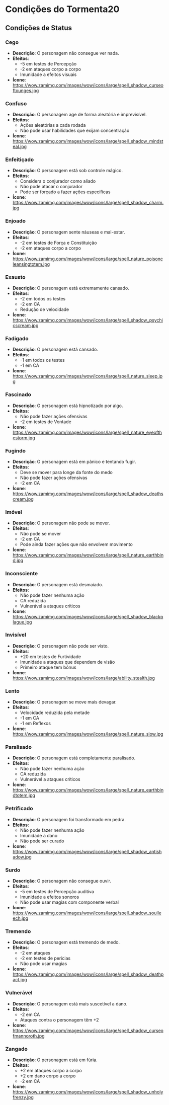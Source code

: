 # Condições do Tormenta20

## Condições de Status

### Cego
- **Descrição**: O personagem não consegue ver nada.
- **Efeitos**: 
  - -5 em testes de Percepção
  - -2 em ataques corpo a corpo
  - Imunidade a efeitos visuais
- **Ícone**: https://wow.zamimg.com/images/wow/icons/large/spell_shadow_curseoftounges.jpg

### Confuso
- **Descrição**: O personagem age de forma aleatória e imprevisível.
- **Efeitos**: 
  - Ações aleatórias a cada rodada
  - Não pode usar habilidades que exijam concentração
- **Ícone**: https://wow.zamimg.com/images/wow/icons/large/spell_shadow_mindsteal.jpg

### Enfeitiçado
- **Descrição**: O personagem está sob controle mágico.
- **Efeitos**: 
  - Considera o conjurador como aliado
  - Não pode atacar o conjurador
  - Pode ser forçado a fazer ações específicas
- **Ícone**: https://wow.zamimg.com/images/wow/icons/large/spell_shadow_charm.jpg

### Enjoado
- **Descrição**: O personagem sente náuseas e mal-estar.
- **Efeitos**: 
  - -2 em testes de Força e Constituição
  - -2 em ataques corpo a corpo
- **Ícone**: https://wow.zamimg.com/images/wow/icons/large/spell_nature_poisoncleansingtotem.jpg

### Exausto
- **Descrição**: O personagem está extremamente cansado.
- **Efeitos**: 
  - -2 em todos os testes
  - -2 em CA
  - Redução de velocidade
- **Ícone**: https://wow.zamimg.com/images/wow/icons/large/spell_shadow_psychicscream.jpg

### Fadigado
- **Descrição**: O personagem está cansado.
- **Efeitos**: 
  - -1 em todos os testes
  - -1 em CA
- **Ícone**: https://wow.zamimg.com/images/wow/icons/large/spell_nature_sleep.jpg

### Fascinado
- **Descrição**: O personagem está hipnotizado por algo.
- **Efeitos**: 
  - Não pode fazer ações ofensivas
  - -2 em testes de Vontade
- **Ícone**: https://wow.zamimg.com/images/wow/icons/large/spell_nature_eyeofthestorm.jpg

### Fugindo
- **Descrição**: O personagem está em pânico e tentando fugir.
- **Efeitos**: 
  - Deve se mover para longe da fonte do medo
  - Não pode fazer ações ofensivas
  - -2 em CA
- **Ícone**: https://wow.zamimg.com/images/wow/icons/large/spell_shadow_deathscream.jpg

### Imóvel
- **Descrição**: O personagem não pode se mover.
- **Efeitos**: 
  - Não pode se mover
  - -2 em CA
  - Pode ainda fazer ações que não envolvem movimento
- **Ícone**: https://wow.zamimg.com/images/wow/icons/large/spell_nature_earthbind.jpg

### Inconsciente
- **Descrição**: O personagem está desmaiado.
- **Efeitos**: 
  - Não pode fazer nenhuma ação
  - CA reduzida
  - Vulnerável a ataques críticos
- **Ícone**: https://wow.zamimg.com/images/wow/icons/large/spell_shadow_blackplague.jpg

### Invisível
- **Descrição**: O personagem não pode ser visto.
- **Efeitos**: 
  - +20 em testes de Furtividade
  - Imunidade a ataques que dependem de visão
  - Primeiro ataque tem bônus
- **Ícone**: https://wow.zamimg.com/images/wow/icons/large/ability_stealth.jpg

### Lento
- **Descrição**: O personagem se move mais devagar.
- **Efeitos**: 
  - Velocidade reduzida pela metade
  - -1 em CA
  - -1 em Reflexos
- **Ícone**: https://wow.zamimg.com/images/wow/icons/large/spell_nature_slow.jpg

### Paralisado
- **Descrição**: O personagem está completamente paralisado.
- **Efeitos**: 
  - Não pode fazer nenhuma ação
  - CA reduzida
  - Vulnerável a ataques críticos
- **Ícone**: https://wow.zamimg.com/images/wow/icons/large/spell_nature_earthbindtotem.jpg

### Petrificado
- **Descrição**: O personagem foi transformado em pedra.
- **Efeitos**: 
  - Não pode fazer nenhuma ação
  - Imunidade a dano
  - Não pode ser curado
- **Ícone**: https://wow.zamimg.com/images/wow/icons/large/spell_shadow_antishadow.jpg

### Surdo
- **Descrição**: O personagem não consegue ouvir.
- **Efeitos**: 
  - -5 em testes de Percepção auditiva
  - Imunidade a efeitos sonoros
  - Não pode usar magias com componente verbal
- **Ícone**: https://wow.zamimg.com/images/wow/icons/large/spell_shadow_soulleech.jpg

### Tremendo
- **Descrição**: O personagem está tremendo de medo.
- **Efeitos**: 
  - -2 em ataques
  - -2 em testes de perícias
  - Não pode usar magias
- **Ícone**: https://wow.zamimg.com/images/wow/icons/large/spell_shadow_deathpact.jpg

### Vulnerável
- **Descrição**: O personagem está mais suscetível a dano.
- **Efeitos**: 
  - -2 em CA
  - Ataques contra o personagem têm +2
- **Ícone**: https://wow.zamimg.com/images/wow/icons/large/spell_shadow_curseofmannoroth.jpg

### Zangado
- **Descrição**: O personagem está em fúria.
- **Efeitos**: 
  - +2 em ataques corpo a corpo
  - +2 em dano corpo a corpo
  - -2 em CA
- **Ícone**: https://wow.zamimg.com/images/wow/icons/large/spell_shadow_unholyfrenzy.jpg 